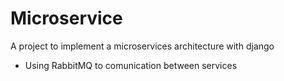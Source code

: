 # Microservice
A project to implement a microservices architecture with django

- Using RabbitMQ to comunication between services
